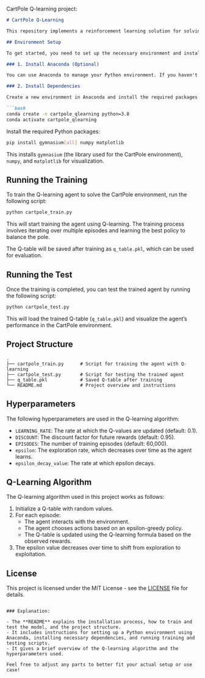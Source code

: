 CartPole Q-learning project:

```markdown
# CartPole Q-Learning

This repository implements a reinforcement learning solution for solving the CartPole-v1 environment using Q-learning. The CartPole problem is a classic benchmark problem in reinforcement learning, where the goal is to balance a pole on a moving cart.

## Environment Setup

To get started, you need to set up the necessary environment and install dependencies.

### 1. Install Anaconda (Optional)

You can use Anaconda to manage your Python environment. If you haven't already installed Anaconda, you can download and install it from the official website: https://www.anaconda.com/products/individual

### 2. Install Dependencies

Create a new environment in Anaconda and install the required packages:

```bash
conda create -n cartpole_qlearning python=3.8
conda activate cartpole_qlearning
```

Install the required Python packages:

```bash
pip install gymnasium[all] numpy matplotlib
```

This installs `gymnasium` (the library used for the CartPole environment), `numpy`, and `matplotlib` for visualization.

## Running the Training

To train the Q-learning agent to solve the CartPole environment, run the following script:

```bash
python cartpole_train.py
```

This will start training the agent using Q-learning. The training process involves iterating over multiple episodes and learning the best policy to balance the pole.

The Q-table will be saved after training as `q_table.pkl`, which can be used for evaluation.

## Running the Test

Once the training is completed, you can test the trained agent by running the following script:

```bash
python cartpole_test.py
```

This will load the trained Q-table (`q_table.pkl`) and visualize the agent’s performance in the CartPole environment.

## Project Structure

```
.
├── cartpole_train.py      # Script for training the agent with Q-learning
├── cartpole_test.py       # Script for testing the trained agent
├── q_table.pkl            # Saved Q-table after training
└── README.md              # Project overview and instructions
```

## Hyperparameters

The following hyperparameters are used in the Q-learning algorithm:

- `LEARNING_RATE`: The rate at which the Q-values are updated (default: 0.1).
- `DISCOUNT`: The discount factor for future rewards (default: 0.95).
- `EPISODES`: The number of training episodes (default: 60,000).
- `epsilon`: The exploration rate, which decreases over time as the agent learns.
- `epsilon_decay_value`: The rate at which epsilon decays.

## Q-Learning Algorithm

The Q-learning algorithm used in this project works as follows:

1. Initialize a Q-table with random values.
2. For each episode:
   - The agent interacts with the environment.
   - The agent chooses actions based on an epsilon-greedy policy.
   - The Q-table is updated using the Q-learning formula based on the observed rewards.
3. The epsilon value decreases over time to shift from exploration to exploitation.

## License

This project is licensed under the MIT License - see the [LICENSE](LICENSE) file for details.

```

### Explanation:

- The **README** explains the installation process, how to train and test the model, and the project structure.
- It includes instructions for setting up a Python environment using Anaconda, installing necessary dependencies, and running training and testing scripts.
- It gives a brief overview of the Q-learning algorithm and the hyperparameters used.

Feel free to adjust any parts to better fit your actual setup or use case!
